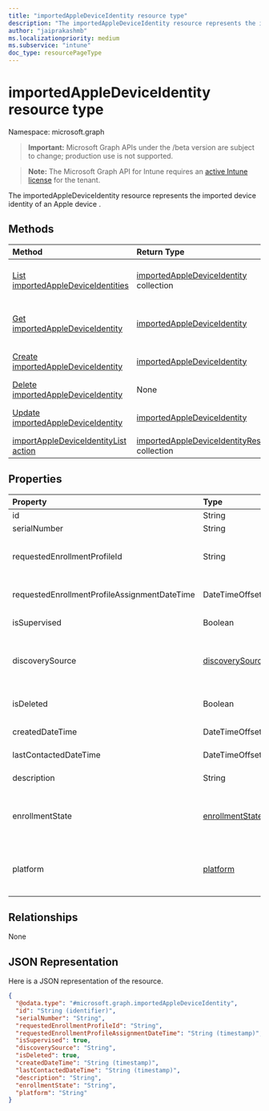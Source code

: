 ```yaml
---
title: "importedAppleDeviceIdentity resource type"
description: "The importedAppleDeviceIdentity resource represents the imported device identity of an Apple device ."
author: "jaiprakashmb"
ms.localizationpriority: medium
ms.subservice: "intune"
doc_type: resourcePageType
---
```


# importedAppleDeviceIdentity resource type

Namespace: microsoft.graph

> **Important:** Microsoft Graph APIs under the /beta version are subject to change; production use is not supported.

> **Note:** The Microsoft Graph API for Intune requires an [active Intune license](https://go.microsoft.com/fwlink/?linkid=839381) for the tenant.

The importedAppleDeviceIdentity resource represents the imported device identity of an Apple device .

## Methods
|Method|Return Type|Description|
|:---|:---|:---|
|[List importedAppleDeviceIdentities](../api/intune-enrollment-importedappledeviceidentity-list.md)|[importedAppleDeviceIdentity](../resources/intune-enrollment-importedappledeviceidentity.md) collection|List properties and relationships of the [importedAppleDeviceIdentity](../resources/intune-enrollment-importedappledeviceidentity.md) objects.|
|[Get importedAppleDeviceIdentity](../api/intune-enrollment-importedappledeviceidentity-get.md)|[importedAppleDeviceIdentity](../resources/intune-enrollment-importedappledeviceidentity.md)|Read properties and relationships of the [importedAppleDeviceIdentity](../resources/intune-enrollment-importedappledeviceidentity.md) object.|
|[Create importedAppleDeviceIdentity](../api/intune-enrollment-importedappledeviceidentity-create.md)|[importedAppleDeviceIdentity](../resources/intune-enrollment-importedappledeviceidentity.md)|Create a new [importedAppleDeviceIdentity](../resources/intune-enrollment-importedappledeviceidentity.md) object.|
|[Delete importedAppleDeviceIdentity](../api/intune-enrollment-importedappledeviceidentity-delete.md)|None|Deletes a [importedAppleDeviceIdentity](../resources/intune-enrollment-importedappledeviceidentity.md).|
|[Update importedAppleDeviceIdentity](../api/intune-enrollment-importedappledeviceidentity-update.md)|[importedAppleDeviceIdentity](../resources/intune-enrollment-importedappledeviceidentity.md)|Update the properties of a [importedAppleDeviceIdentity](../resources/intune-enrollment-importedappledeviceidentity.md) object.|
|[importAppleDeviceIdentityList action](../api/intune-enrollment-importedappledeviceidentity-importappledeviceidentitylist.md)|[importedAppleDeviceIdentityResult](../resources/intune-enrollment-importedappledeviceidentityresult.md) collection||

## Properties
|Property|Type|Description|
|:---|:---|:---|
|id|String|Key of the entity.|
|serialNumber|String|Device serial number|
|requestedEnrollmentProfileId|String|Enrollment profile Id admin intends to apply to the device during next enrollment|
|requestedEnrollmentProfileAssignmentDateTime|DateTimeOffset|The time enrollment profile was assigned to the device|
|isSupervised|Boolean|Indicates if the Apple device is supervised. |
|discoverySource|[discoverySource](../resources/intune-enrollment-discoverysource.md)|Apple device discovery source. Possible values are: `unknown`, `adminImport`, `deviceEnrollmentProgram`.|
|isDeleted|Boolean|Indicates if the device is deleted from Apple Business Manager|
|createdDateTime|DateTimeOffset|Created Date Time of the device|
|lastContactedDateTime|DateTimeOffset|Last Contacted Date Time of the device|
|description|String|The description of the device|
|enrollmentState|[enrollmentState](../resources/intune-shared-enrollmentstate.md)|The state of the device in Intune. Possible values are: `unknown`, `enrolled`, `pendingReset`, `failed`, `notContacted`, `blocked`.|
|platform|[platform](../resources/intune-enrollment-platform.md)|The platform of the Device. Possible values are: `unknown`, `ios`, `android`, `windows`, `windowsMobile`, `macOS`.|

## Relationships
None

## JSON Representation
Here is a JSON representation of the resource.
<!-- {
  "blockType": "resource",
  "keyProperty": "id",
  "@odata.type": "microsoft.graph.importedAppleDeviceIdentity"
}
-->
``` json
{
  "@odata.type": "#microsoft.graph.importedAppleDeviceIdentity",
  "id": "String (identifier)",
  "serialNumber": "String",
  "requestedEnrollmentProfileId": "String",
  "requestedEnrollmentProfileAssignmentDateTime": "String (timestamp)",
  "isSupervised": true,
  "discoverySource": "String",
  "isDeleted": true,
  "createdDateTime": "String (timestamp)",
  "lastContactedDateTime": "String (timestamp)",
  "description": "String",
  "enrollmentState": "String",
  "platform": "String"
}
```
